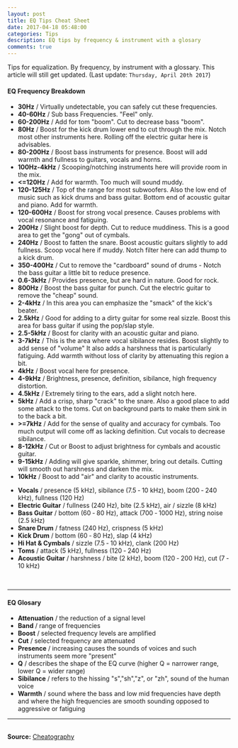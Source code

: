 ```yaml
---
layout: post
title: EQ Tips Cheat Sheet
date: 2017-04-18 05:48:00
categories: Tips
description: EQ tips by frequency & instrument with a glosary
comments: true
---
```


Tips for equalization. By frequency, by instrument with a glossary.
This article will still get updated. (Last update: `Thursday, April 20th 2017`)

#### EQ Frequency Breakdown
<ul>
	<li><b>30Hz</b> / Virtually undetectable, you can safely cut these frequencies.</li>
	<li><b>40-60Hz</b> / Sub bass Freque­ncies. "Feel" only.</li>
	<li><b>60-200Hz</b> / Add for tom "boom". Cut to decrease bass "boom".</li>
	<li><b>80Hz</b> / Boost for the kick drum lower end to cut through the mix. Notch most other instruments here. Rolling off the electric guitar here is advisables.</li>
	<li><b>80-200Hz</b> / Boost bass instruments for presence. Boost will add warmth and fullness to guitars, vocals and horns.</li>
	<li><b>100Hz-4kHz</b> / Scooping/notching instruments here will provide room in the mix.</li>
	<li><b><=120Hz</b> / Add for warmth. Too much will sound muddy.</li>
	<li><b>120-125Hz</b> / Top of the range for most subwoofers. Also the low end of music such as kick drums and bass guitar. Bottom end of acoustic guitar and piano. Add for warmth.</li>
	<li><b>120-600Hz</b> / Boost for strong vocal presence. Causes problems with vocal resonance and fatiguing.</li>
	<li><b>200Hz</b> / Slight boost for depth. Cut to reduce muddiness. This is a good area to get the "gong" out of cymbals.</li>
	<li><b>240Hz</b> / Boost to fatten the snare. Boost acoustic guitars slightly to add fullness. Scoop vocal here if muddy. Notch filter here can add thump to a kick drum.</li>
	<li><b>350-400Hz</b> / Cut to remove the "cardboard" sound of drums - Notch the bass guitar a little bit to reduce presence.</li>
	<li><b>0.6-3kHz</b> / Provides presence, but are hard in nature. Good for rock.</li>
	<li><b>800Hz</b> / Boost the bass guitar for punch. Cut the electric guitar to remove the "cheap" sound.</li>
	<li><b>2-4kHz</b> / In this area you can emphasize the "smack" of the kick's beater.</li>
	<li><b>2.5kHz</b> / Good for adding to a dirty guitar for some real sizzle. Boost this area for bass guitar if using the pop/slap style.</li>
	<li><b>2.5-5kHz</b> / Boost for clarity with an acoustic guitar and piano.</li>
	<li><b>3-7kHz</b> / This is the area where vocal sibilance resides. Boost slightly to add sense of "volume" It also adds a harshness that is partic­ularly fatiguing. Add warmth without loss of clarity by attenu­ating this region a bit.</li>
	<li><b>4kHz</b> / Boost vocal here for presence.</li>
	<li><b>4-9kHz</b> / Bright­ness, presence, defini­tion, sibilance, high frequency distortion.</li>
	<li><b>4.5kHz</b> / Extremely tiring to the ears, add a slight notch here.</li>
	<li><b>5kHz</b> / Add a crisp, sharp "­cra­ck" to the snare. Also a good place to add some attack to the toms. Cut on background parts to make them sink in to the back a bit.</li>
	<li><b>>=7kHz</b> / Add for the sense of quality and accuracy for cymbals. Too much output will come off as lacking defini­tion. Cut vocals to decrease sibilance.</li>
	<li><b>8-12kHz</b> / Cut or Boost to adjust brightness for cymbals and acoustic guitar.</li>
	<li><b>9-15kHz</b> / Adding will give sparkle, shimmer, bring out details. Cutting will smooth out harshness and darken the mix.</li>
	<li><b>10kHz</b> / Boost to add "­air­" and clarity to acoustic instru­ments.</li>
</ul>
<ul>
	<li><b>Vocals</b> / presence (5 kHz), sibilance (7.5 ‐ 10 kHz), boom (200 ‐ 240 kHz), fullness (120 Hz)</li>
	<li><b>Electric Guitar</b> / fullness (240 Hz), bite (2.5 kHz), air / sizzle (8 kHz)</li>
	<li><b>Bass Guitar</b> / bottom (60 ‐ 80 Hz), attack (700 ‐ 1000 Hz), string noise (2.5 kHz)</li>
	<li><b>Snare Drum</b> / fatness (240 Hz), crispness (5 kHz)</li>
	<li><b>Kick Drum</b> / bottom (60 ‐ 80 Hz), slap (4 kHz)</li>
	<li><b>Hi Hat & Cymbals</b> / sizzle (7.5 ‐ 10 kHz), clank (200 Hz)</li>
	<li><b>Toms</b> / attack (5 kHz), fullness (120 ‐ 240 Hz)</li>
	<li><b>Acoustic Guitar</b> / harshness / bite (2 kHz), boom (120 ‐ 200 Hz), cut (7 ‐ 10 kHz)</li>
</ul>
<br/>
<hr>

#### EQ Glosary
<ul>
	<li><b>Attenuation</b> / the reduction of a signal level</li>
	<li><b>Band</b> / range of frequencies</li>
	<li><b>Boost</b> / selected frequency levels are amplified</li>
	<li><b>Cut</b> / selected frequency are attenuated</li>
	<li><b>Presence</b> / increasing causes the sounds of voices and such instruments seem more "present"</li>
	<li><b>Q</b> / describes the shape of the EQ curve (higher Q = narrower range, lower Q = wider range)</li>
	<li><b>Sibilance</b> / refers to the hissing "s","sh","z", or "zh", sound of the human voice</li>
	<li><b>Warmth</b> / sound where the bass and low mid frequencies have depth and where the high frequencies are smooth sounding opposed to aggressive or fatiguing</li>
</ul>
<hr>
<br/>
<b>Source:</b> <a href="https://www.cheatography.com/fredv/cheat-sheets/eq-tips/">Cheatography</a>
